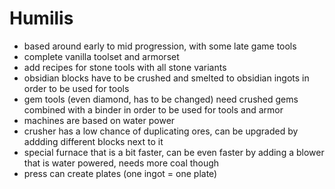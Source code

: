 # Humilis

- based around early to mid progression, with some late game tools
- complete vanilla toolset and armorset
- add recipes for stone tools with all stone variants
- obsidian blocks have to be crushed and smelted to obsidian ingots in order to be used for tools
- gem tools (even diamond, has to be changed) need crushed gems combined with a binder in order to be used for tools and armor
- machines are based on water power
- crusher has a low chance of duplicating ores, can be upgraded by addding different blocks next to it
- special furnace that is a bit faster, can be even faster by adding a blower that is water powered, needs more coal though
- press can create plates (one ingot = one plate)
